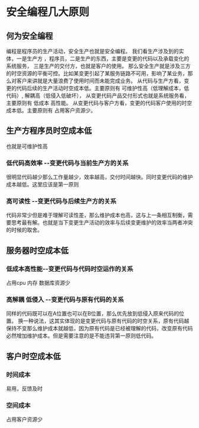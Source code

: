 # 安全编程几大原则
## 何为安全编程
编程是程序员的生产活动，安全生产也就是安全编程。
我们看生产涉及到的实体，一是生产方 ，程序员，二是生产的东西，主要是变更的代码以及承载变化的系统服务， 三是生产的交付方，也就是客户的使用。
那么安全生产就是涉及三方的时空资源的平衡可控。比如某变更引起了某服务链路不可用，影响了某业务，那么对客户来讲就是大量浪费了使用时间而未能完成业务。
从代码与生产方看，变更的代码后续的生产活动时空成本低。主要原则有 可维护性高（低理解成本，低代码）, 解耦高（低侵入低破坏），
从变更代码产品交付形式也就是系统服务看，主要原则有 低成本 高性能。
从变更代码与客户方看，变更的代码客户使用的时空成本低。主要原则有 占用客户资源少。
## 生产方程序员时空成本低
也就是可维护性高
### 低代码高效率 --变更代码与当前生产方的关系
很明显代码越少那么工作量越少，效率越高，交付时间越快。同时变更代码的维护成本越低。这里应该是第一原则
### 高可读性 --变更代码与后续生产方的关系
代码非常少但是难于理解可读性差，那么维护成本也高，这与上一条相互制衡，需要思考最有解。也就是当下变更生产活动的效率与后续变更维护的效率当两者冲突的时候的取舍。

## 服务器时空成本低
### 低成本高性能--变更代码与代码时空运作的关系
占用cpu 内存 数据库资源少
### 高解耦 低侵入 --变更代码与原有代码的关系
同样的代码既可以在A位置也可以在B位置，那么优先放到低侵入原来代码的位置。
换一种说法，这其实体现的是变更代码与原有代码的时空关系，原有代码越保持不变那么维护成本就越低，因为原有代码是已经被理解的代码，改变原有代码必然增加维护成本。但是需要注意的是不能违背第一原则低代码。
## 客户时空成本低
### 时间成本
易用，反馈及时
### 空间成本
占用客户资源少

